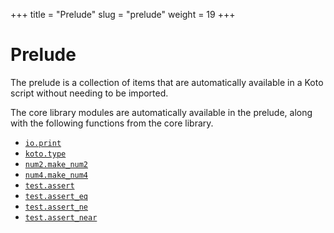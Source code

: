 +++
title = "Prelude"
slug = "prelude"
weight = 19
+++

# Prelude

The prelude is a collection of items that are automatically available in a Koto
script without needing to be imported.

The core library modules are automatically available in the prelude, 
along with the following functions from the core library.

* [`io.print`](../../core/io#print)
* [`koto.type`](../../core/koto#type)
* [`num2.make_num2`](../../core/num2#make-num2)
* [`num4.make_num4`](../../core/num4#make-num4)
* [`test.assert`](../../core/test#assert)
* [`test.assert_eq`](../../core/test#assert-eq)
* [`test.assert_ne`](../../core/test#assert-ne)
* [`test.assert_near`](../../core/test#assert-near)